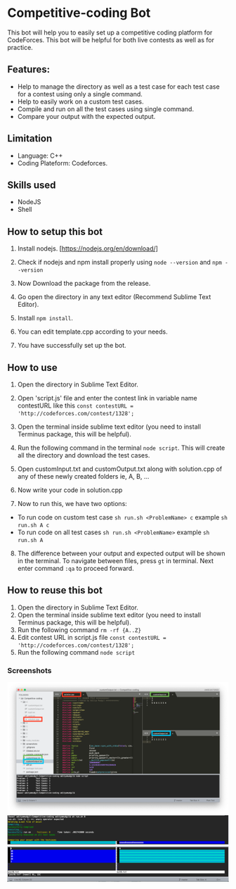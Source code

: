 # Competitive-coding Bot
This bot will help you to easily set up a competitive coding platform for CodeForces. This bot will be helpful for both live contests as well as for practice.

## Features:
- Help to manage the directory as well as a test case for each test case for a contest using only a single command.
- Help to easily work on a custom test cases.
- Compile and run on all the test cases using single command.
- Compare your output with the expected output.

## Limitation
- Language: C++
- Coding Plateform: Codeforces.

## Skills used
- NodeJS
- Shell

## How to setup this bot
1. Install nodejs. [https://nodejs.org/en/download/]
2. Check if nodejs and npm install properly using `node --version` and `npm --version`

3. Now Download the package from the release. 
4. Go open the directory in any text editor (Recommend Sublime Text Editor).
5. Install `npm install`.
6. You can edit template.cpp according to your needs.
7. You have successfully set up the bot.

## How to use
1. Open the directory in Sublime Text Editor.
2. Open 'script.js' file and enter the contest link in variable name contestURL like this
`const contestURL = 'http://codeforces.com/contest/1328';`

3. Open the terminal inside sublime text editor (you need to install Terminus package, this will be helpful).
4. Run the following command in the terminal `node script`. This will create all the directory and download the test cases.
5. Open customInput.txt and customOutput.txt along with solution.cpp of any of these newly created folders ie, A, B, ...
6. Now write your code in solution.cpp
7. Now to run this, we have two options:
- To run code on custom test case `sh run.sh <ProblemName> c` example `sh run.sh A c`
- To run code on all test cases `sh run.sh <ProblemName>` example `sh run.sh A`
8. The difference between your output and expected output will be shown in the terminal. To navigate between files, press `gt` in terminal. Next enter command `:qa` to proceed forward.


## How to reuse this bot
1. Open the directory in Sublime Text Editor.
2. Open the terminal inside sublime text editor (you need to install Terminus package, this will be helpful).
3. Run the following command `rm -rf {A..Z}`
4. Edit contest URL in script.js file `const contestURL = 'http://codeforces.com/contest/1328';`
5. Run the following command `node script`

### Screenshots
![alt Overview](/screenshots/Overview.png)
![alt Running code on test cases](/screenshots/Execution.png)
![alt Comparing output](/screenshots/Comparing.png)